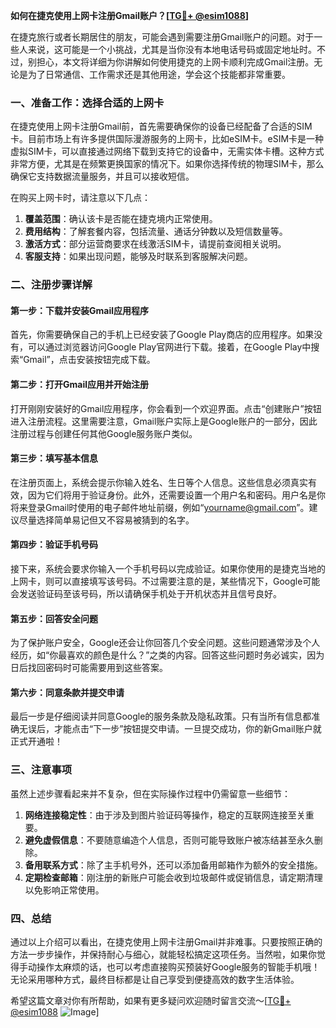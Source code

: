 **如何在捷克使用上网卡注册Gmail账户？[[TG💪+ @esim1088](https://t.me/s/esim1088)]**

在捷克旅行或者长期居住的朋友，可能会遇到需要注册Gmail账户的问题。对于一些人来说，这可能是一个小挑战，尤其是当你没有本地电话号码或固定地址时。不过，别担心，本文将详细为你讲解如何使用捷克的上网卡顺利完成Gmail注册。无论是为了日常通信、工作需求还是其他用途，学会这个技能都非常重要。

### 一、准备工作：选择合适的上网卡

在捷克使用上网卡注册Gmail前，首先需要确保你的设备已经配备了合适的SIM卡。目前市场上有许多提供国际漫游服务的上网卡，比如eSIM卡。eSIM卡是一种虚拟SIM卡，可以直接通过网络下载到支持它的设备中，无需实体卡槽。这种方式非常方便，尤其是在频繁更换国家的情况下。如果你选择传统的物理SIM卡，那么确保它支持数据流量服务，并且可以接收短信。

在购买上网卡时，请注意以下几点：

1. **覆盖范围**：确认该卡是否能在捷克境内正常使用。
2. **费用结构**：了解套餐内容，包括流量、通话分钟数以及短信数量等。
3. **激活方式**：部分运营商要求在线激活SIM卡，请提前查阅相关说明。
4. **客服支持**：如果出现问题，能够及时联系到客服解决问题。

### 二、注册步骤详解

#### 第一步：下载并安装Gmail应用程序

首先，你需要确保自己的手机上已经安装了Google Play商店的应用程序。如果没有，可以通过浏览器访问Google Play官网进行下载。接着，在Google Play中搜索“Gmail”，点击安装按钮完成下载。

#### 第二步：打开Gmail应用并开始注册

打开刚刚安装好的Gmail应用程序，你会看到一个欢迎界面。点击“创建账户”按钮进入注册流程。这里需要注意，Gmail账户实际上是Google账户的一部分，因此注册过程与创建任何其他Google服务账户类似。

#### 第三步：填写基本信息

在注册页面上，系统会提示你输入姓名、生日等个人信息。这些信息必须真实有效，因为它们将用于验证身份。此外，还需要设置一个用户名和密码。用户名是你将来登录Gmail时使用的电子邮件地址前缀，例如“yourname@gmail.com”。建议尽量选择简单易记但又不容易被猜到的名字。

#### 第四步：验证手机号码

接下来，系统会要求你输入一个手机号码以完成验证。如果你使用的是捷克当地的上网卡，则可以直接填写该号码。不过需要注意的是，某些情况下，Google可能会发送验证码至该号码，所以请确保手机处于开机状态并且信号良好。

#### 第五步：回答安全问题

为了保护账户安全，Google还会让你回答几个安全问题。这些问题通常涉及个人经历，如“你最喜欢的颜色是什么？”之类的内容。回答这些问题时务必诚实，因为日后找回密码时可能需要用到这些答案。

#### 第六步：同意条款并提交申请

最后一步是仔细阅读并同意Google的服务条款及隐私政策。只有当所有信息都准确无误后，才能点击“下一步”按钮提交申请。一旦提交成功，你的新Gmail账户就正式开通啦！

### 三、注意事项

虽然上述步骤看起来并不复杂，但在实际操作过程中仍需留意一些细节：

1. **网络连接稳定性**：由于涉及到图片验证码等操作，稳定的互联网连接至关重要。
2. **避免虚假信息**：不要随意编造个人信息，否则可能导致账户被冻结甚至永久删除。
3. **备用联系方式**：除了主手机号外，还可以添加备用邮箱作为额外的安全措施。
4. **定期检查邮箱**：刚注册的新账户可能会收到垃圾邮件或促销信息，请定期清理以免影响正常使用。

### 四、总结

通过以上介绍可以看出，在捷克使用上网卡注册Gmail并非难事。只要按照正确的方法一步步操作，并保持耐心与细心，就能轻松搞定这项任务。当然啦，如果你觉得手动操作太麻烦的话，也可以考虑直接购买预装好Google服务的智能手机哦！无论采用哪种方式，最终目标都是让自己享受到便捷高效的数字生活体验。

希望这篇文章对你有所帮助，如果有更多疑问欢迎随时留言交流～[[TG💪+ @esim1088](https://t.me/s/esim1088) ![Image](https://i.postimg.cc/4NQfJmqS/Snipaste-2025-05-13-00-14-12.png)]